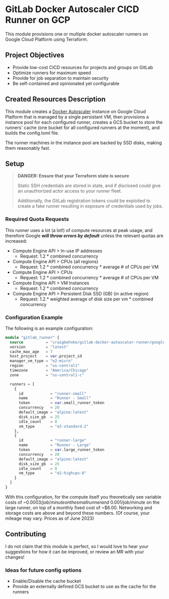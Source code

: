 # GitLab Docker Autoscaler CICD Runner on GCP

This module provisions one or multiple docker autoscaler runners on Google Cloud Platform using Terraform.

## Project Objectives

- Provide low-cost CICD resources for projects and groups on GitLab
- Optimize runners for maximum speed
- Provide for job separation to maintain security
- Be self-contained and opinionated yet configurable

## Created Resources Description

This module creates a [Docker Autoscaler](https://docs.gitlab.com/runner/executors/docker_autoscaler.html) instance on Google Cloud Platform that is managed by a single persistant VM, then provisions a instance pool for each configured runner, creates a GCS bucket to store the runners' cache (one bucket for all configured runners at the moment), and builds the config.toml file.

The runner machines in the instance pool are backed by SSD disks, making them reasonably fast.

## Setup

> **DANGER: Ensure that your Terraform state is secure**
>
> Static SSH credentials are stored in state, and if disclosed could give an unauthorized actor access to your runner fleet.
>
> Additionally, the GitLab registration tokens could be exploited to create a fake runner resulting in exposure of credentials used by jobs.

### Required Quota Requests

This runner uses a lot (a lot!) of compute resources at peak usage, and therefore Google ***will throw errors by default*** unless the relevant quotas are increased:

- Compute Engine API > In-use IP addresses
  - Request: 1.2 * combined concurrency
- Compute Engine API > CPUs (all regions)
  - Request: 1.2 * combined concurrency * average # of CPUs per VM
- Compute Engine API > CPUs
  - Request: 1.2 * combined concurrency * average # of CPUs per VM
- Compute Engine API > VM Instances
  - Request: 1.2 * combined concurrency
- Compute Engine API > Persistent Disk SSD (GB) (in active region)
  - Request: 1.2.* weighted average of disk size per vm * combined concurrency

### Configuration Example

The following is an example configuration:

```tf
module "gitlab_runner" {
  source          = "craigbehnke/gitlab-docker-autoscaler-runner/google"
  version         = "latest"
  cache_max_age   = 7
  host_project    = var.project_id
  manager_vm_type = "e2-micro"
  region          = "us-central1"
  timezone        = "America/Chicago"
  zone            = "us-central1-c"

  runners = [
    {
      id            = "runner-small"
      name          = "Runner - Small"
      token         = var.small_runner_token
      concurrency   = 20
      default_image = "alpine:latest"
      disk_size_gb  = 25
      idle_count    = 0
      vm_type       = "e2-standard-2"
    },
    {
      id            = "runner-large"
      name          = "Runner - Large"
      token         = var.large_runner_token
      concurrency   = 20
      default_image = "alpine:latest"
      disk_size_gb  = 25
      idle_count    = 0
      vm_type       = "e2-highcpu-8"
    }
  ]
}
```

With this configuration, for the compute itself you theoretically see variable costs of ~$0.0003/job/minute on the small runner and ~$0.001/job/minute on the large runner, on top of a monthly fixed cost of ~$6.00. Networking and storage costs are above and beyond these numbers. (Of course, your mileage may vary. Prices as of June 2023)

## Contributing

I do not claim that this module is perfect, so I would love to hear your suggestions for how it can be improved, or review an MR with your changes!

### Ideas for future config options

- Enable/Disable the cache bucket
- Provide an externally defined GCS bucket to use as the cache for the runners

